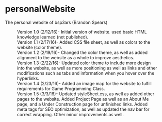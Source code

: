 # personalWebsite
The personal website of bsp3ars (Brandon Spears)

<dl>
<dd>Version 1.0 (2/12/16)- Initial version of website. used basic HTML knowledge learned (not published).</dd>
<dd>Version 1.1 (2/17/16)- Added CSS file sheet, as well as colors to the website (color theme).</dd>
<dd>Version 1.2 (2/19/16)- Changed the color theme, as well as added alignment to the website as a whole to improve aesthetics.</dd>
<dd>Version 1.3 (2/22/16)- Updated color theme to include more design into the website, as well as more positioning as well as links and other modifications such as tabs and information when you hover over the hyperlinks. </dd>
<dd>Version 1.4 (2/23/16)- Added an image map for the website to fulfill requirements for Game Programming Class.</dd>
<dd>Version 1.5 (3/3/16)- Updated styleSheet.css, as well as added other pages to the website. Added Project Page as well as an About Me page, and a Under Construction page for unfinished links. Added meta tags for SEO optimization, as well as updated the nav bar for correct wrapping. Other minor improvements as well.</dd>
</dl>
